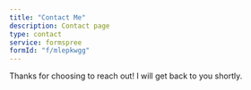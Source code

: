 ```yaml
---
title: "Contact Me"
description: Contact page
type: contact
service: formspree
formId: "f/mlepkwgg"
---
```


Thanks for choosing to reach out! I will get back to you shortly.
